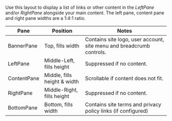 ﻿Use this layout to display a list of links or other content in the *LeftPane* and/or *RightPane* alongside your main content.  The left pane, content
pane and right pane widths are a 1:4:1 ratio.

| Pane             | Position                       | Notes
|------------------|--------------------------------|-------------------------------
| BannerPane       | Top, fills width               | Contains site logo, user account, site menu and breadcrumb controls.
| LeftPane         | Middle-Left, fills height      | Suppressed if no content.
| ContentPane      | Middle, fills height & width   | Scrollable if content does not fit.
| RightPane        | Middle-Right, fills height     | Suppressed if no content.
| BottomPane       | Bottom, fills width            | Contains site terms and privacy policy links (if configured)

